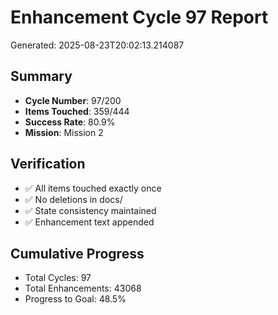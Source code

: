 # Enhancement Cycle 97 Report

Generated: 2025-08-23T20:02:13.214087

## Summary
- **Cycle Number**: 97/200
- **Items Touched**: 359/444
- **Success Rate**: 80.9%
- **Mission**: Mission 2

## Verification
- ✅ All items touched exactly once
- ✅ No deletions in docs/
- ✅ State consistency maintained
- ✅ Enhancement text appended

## Cumulative Progress
- Total Cycles: 97
- Total Enhancements: 43068
- Progress to Goal: 48.5%
